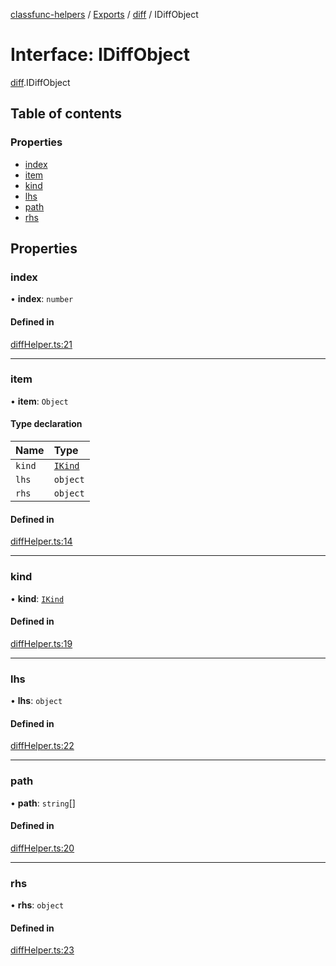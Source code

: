 [classfunc-helpers](../README.md) / [Exports](../modules.md) / [diff](../modules/diff.md) / IDiffObject

# Interface: IDiffObject

[diff](../modules/diff.md).IDiffObject

## Table of contents

### Properties

- [index](diff.IDiffObject.md#index)
- [item](diff.IDiffObject.md#item)
- [kind](diff.IDiffObject.md#kind)
- [lhs](diff.IDiffObject.md#lhs)
- [path](diff.IDiffObject.md#path)
- [rhs](diff.IDiffObject.md#rhs)

## Properties

### index

• **index**: `number`

#### Defined in

[diffHelper.ts:21](https://github.com/ClassFunc/classfunc-helpers/blob/6fed300/src/diffHelper.ts#L21)

___

### item

• **item**: `Object`

#### Type declaration

| Name | Type |
| :------ | :------ |
| `kind` | [`IKind`](../modules/diff.md#ikind) |
| `lhs` | `object` |
| `rhs` | `object` |

#### Defined in

[diffHelper.ts:14](https://github.com/ClassFunc/classfunc-helpers/blob/6fed300/src/diffHelper.ts#L14)

___

### kind

• **kind**: [`IKind`](../modules/diff.md#ikind)

#### Defined in

[diffHelper.ts:19](https://github.com/ClassFunc/classfunc-helpers/blob/6fed300/src/diffHelper.ts#L19)

___

### lhs

• **lhs**: `object`

#### Defined in

[diffHelper.ts:22](https://github.com/ClassFunc/classfunc-helpers/blob/6fed300/src/diffHelper.ts#L22)

___

### path

• **path**: `string`[]

#### Defined in

[diffHelper.ts:20](https://github.com/ClassFunc/classfunc-helpers/blob/6fed300/src/diffHelper.ts#L20)

___

### rhs

• **rhs**: `object`

#### Defined in

[diffHelper.ts:23](https://github.com/ClassFunc/classfunc-helpers/blob/6fed300/src/diffHelper.ts#L23)

